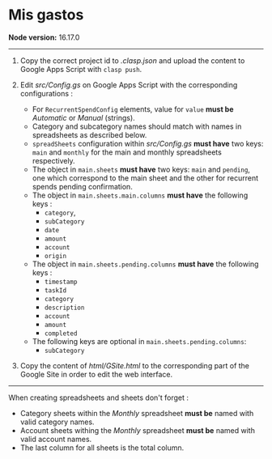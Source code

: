 # Mis gastos

**Node version:** 16.17.0

--- 

1. Copy the correct project id to *.clasp.json* and upload the content to Google Apps Script with `clasp push`.
2. Edit *src/Config.gs* on Google Apps Script with the corresponding configurations :
  
   - For `RecurrentSpendConfig` elements, value for `value` **must be** *Automatic* or *Manual* (strings).
   - Category and subcategory names should match with names in spreadsheets as described below.
   - `spreadSheets` configuration within *src/Config.gs* **must have** two keys: `main` and `monthly` for the main and monthly spreadsheets respectively.
   - The object in `main.sheets` **must have** two keys: `main` and `pending`, one which correspond to the main sheet and the other for recurrent spends pending confirmation.
   - The object in `main.sheets.main.columns` **must have** the following keys :
     - `category`,
     - `subCategory`
     - `date`
     - `amount`
     - `account`
     - `origin`
   - The object in `main.sheets.pending.columns` **must have** the following keys :
     - `timestamp`
     - `taskId`
     - `category`
     - `description`
     - `account`
     - `amount`
     - `completed`
   - The following keys are optional in `main.sheets.pending.columns`:
     - `subCategory`
3. Copy the content of *html/GSite.html* to the corresponding part of the Google Site in order to edit the web interface.

---

When creating spreadsheets and sheets don't forget :

- Category sheets within the *Monthly* spreadsheet **must be** named with valid category names.
- Account sheets withing the *Monthly* spreadsheet **must be** named with valid account names.
- The last column for all sheets is the total column.
